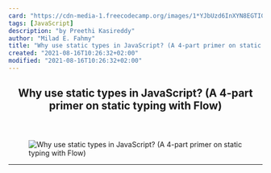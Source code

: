 ```yaml
---
card: "https://cdn-media-1.freecodecamp.org/images/1*YJbUzd6InXYN8EGTIGEFOA.jpeg"
tags: [JavaScript]
description: "by Preethi Kasireddy"
author: "Milad E. Fahmy"
title: "Why use static types in JavaScript? (A 4-part primer on static typing with Flow)"
created: "2021-08-16T10:26:32+02:00"
modified: "2021-08-16T10:26:32+02:00"
---
```

<div class="site-wrapper">
<main id="site-main" class="site-main outer">
<div class="inner">
<article class="post-full post tag-javascript tag-programming tag-flowtype tag-computer-science tag-web-development ">
<header class="post-full-header">
<h1 class="post-full-title">Why use static types in JavaScript? (A 4-part primer on static typing with Flow)</h1>
</header>
<figure class="post-full-image">
<picture>
<source media="(max-width: 700px)" sizes="1px" srcset="data:image/gif;base64,R0lGODlhAQABAIAAAAAAAP///yH5BAEAAAAALAAAAAABAAEAAAIBRAA7 1w">
<source media="(min-width: 701px)" sizes="(max-width: 800px) 400px,
(max-width: 1170px) 700px,
1400px" srcset="https://cdn-media-1.freecodecamp.org/images/1*YJbUzd6InXYN8EGTIGEFOA.jpeg 300w,
https://cdn-media-1.freecodecamp.org/images/1*YJbUzd6InXYN8EGTIGEFOA.jpeg 600w,
https://cdn-media-1.freecodecamp.org/images/1*YJbUzd6InXYN8EGTIGEFOA.jpeg 1000w,
https://cdn-media-1.freecodecamp.org/images/1*YJbUzd6InXYN8EGTIGEFOA.jpeg 2000w">
<img onerror="this.style.display='none'" src="https://cdn-media-1.freecodecamp.org/images/1*YJbUzd6InXYN8EGTIGEFOA.jpeg" alt="Why use static types in JavaScript? (A 4-part primer on static typing with Flow)">
</picture>
</figure>
<section class="post-full-content">
<div class="post-content medium-migrated-article">
</div>
<hr>
</section>
</article>
</div>
</main>
</div>
<!-- Google Tag Manager (noscript) -->
<!-- End Google Tag Manager (noscript) -->
